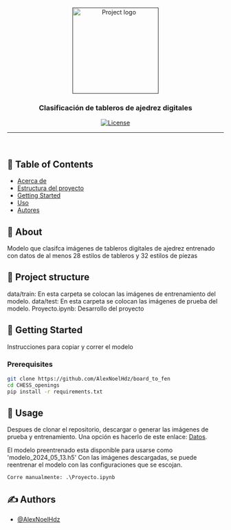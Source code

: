 <p align="center">
  <a href="" rel="noopener">
 <img width=200px height=200px src="https://i.imgur.com/6wj0hh6.jpg" alt="Project logo"></a>
</p>

<h3 align="center">Clasificación de tableros de ajedrez digitales</h3>

<div align="center">

[![License](https://img.shields.io/badge/license-MIT-blue.svg)](https://www.mit.edu/~amini/LICENSE.md)

</div>

---

<p align="center">
    <br> 
</p>

## 📝 Table of Contents

- [Acerca de](#about)
- [Estructura del proyecto](#project-structure)
- [Getting Started](#getting-started)
- [Uso](#usage)
- [Autores](#authors)

## 🧐 About <a name = "about"></a>

Modelo que clasifca imágenes de tableros digitales de ajedrez entrenado con datos de al menos 28 estilos de tableros y 32 estilos de piezas

## 🎋 Project structure <a name = "project-structure"></a>
data/train: En esta carpeta se colocan las imágenes de entrenamiento del modelo.
data/test:  En esta carpeta se colocan las imágenes de prueba del modelo.
Proyecto.ipynb: Desarrollo del proyecto

## 🏁 Getting Started <a name = "getting_started"></a>

Instrucciones para copiar y correr el modelo

### Prerequisites

```bash
git clone https://github.com/AlexNoelHdz/board_to_fen
cd CHESS_openings
pip install -r requirements.txt
```

## 🎈 Usage <a name="usage"></a>

Despues de clonar el repositorio, descargar o generar las imágenes de prueba y entrenamiento. Una opción es hacerlo de este enlace: [Datos](https://www.kaggle.com/datasets/koryakinp/chess-positions).

El modelo preentrenado esta  disponible para usarse como 'modelo_2024_05_13.h5'
Con las imágenes descargadas, se puede reentrenar el modelo con las configuraciones que se escojan. 
```
Corre manualmente: .\Proyecto.ipynb
```

## ✍️ Authors <a name = "authors"></a>

- [@AlexNoelHdz](https://github.com/AlexNoelHdz)

